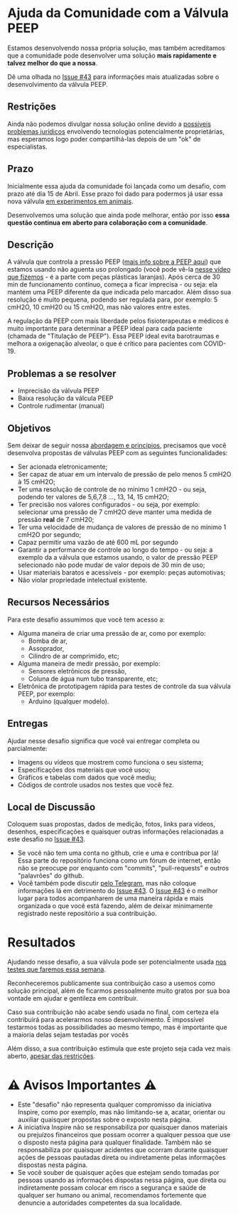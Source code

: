 # Ajuda da Comunidade com a Válvula PEEP

Estamos desenvolvendo nossa própria solução, mas também acreditamos que a comunidade pode desenvolver uma solução **mais rapidamente e talvez melhor do que a nossa**.

Dê uma olhada no [Issue #43](https://github.com/Inspire-Poli-USP/Inspire-OpenLung/issues/43) para informações mais atualizadas sobre o desenvolvimento da válvula PEEP.

## Restrições

Ainda não podemos divulgar nossa solução online devido a [possíveis problemas jurídicos](https://github.com/Inspire-Poli-USP/Inspire-OpenLung#exclamation-atualiza%C3%A7%C3%A3o-importante-exclamation) envolvendo tecnologias potencialmente proprietárias, mas esperamos logo poder compartilhá-las depois de um "ok" de especialistas.

## Prazo

Inicialmente essa ajuda da comunidade foi lançada como um desafio, com prazo até dia 15 de Abril. Esse prazo foi dado para podermos já usar essa nova válvula [em experimentos em animais](https://www1.folha.uol.com.br/colunas/monicabergamo/2020/04/ventilador-da-poli-sera-testado-em-animais-e-pessoas-e-pode-ser-lancado-em-uma-semana.shtml?origin=folha#comentarios).

Desenvolvemos uma solução que ainda pode melhorar, então por isso **essa questão continua em aberto para colaboração com a comunidade**.

## Descrição
   A válvula que controla a pressão PEEP ([mais info sobre a PEEP aqui](https://github.com/Inspire-Poli-USP/Inspire-OpenLung/wiki/Entenda-o-Problema#press%C3%B5es)) que estamos usando não aguenta uso prolongado (você pode vê-la [nesse vídeo que fizemos](https://www.youtube.com/watch?v=mwwxAkmB0J0&feature=youtu.be) - é a parte com peças plásticas laranjas). Após cerca de 30 min de funcionamento contínuo, começa a ficar imprecisa - ou seja: ela mantém uma PEEP diferente da que indicada pelo marcador. Além disso sua resolução é muito pequena, podendo ser regulada para, por exemplo: 5 cmH2O, 10 cmH20 ou 15 cmH2O, mas não valores entre estes. 
   
   A regulação da PEEP com mais liberdade pelos fisioterapeutas e médicos é muito importante para determinar a PEEP ideal para cada paciente (chamada de "Titulação de PEEP"). Essa PEEP ideal evita barotraumas e melhora a oxigenação alveolar, o que é crítico para pacientes com COVID-19.
   
## Problemas a se resolver

  - Imprecisão da válvula PEEP
  - Baixa resolução da válcula PEEP
  - Controle rudimentar (manual)

## Objetivos
  
  Sem deixar de seguir nossa [abordagem e princípios](https://github.com/Inspire-Poli-USP/Inspire-OpenLung/blob/master/Principios_e_abordagem.md), precisamos que você desenvolva propostas de válvulas PEEP com as seguintes funcionalidades:
  
  - Ser acionada eletronicamente;
  - Ser capaz de atuar em um intervalo de pressão de pelo menos 5 cmH2O à 15 cmH2O;
  - Ter uma resolução de controle de no mínimo 1 cmH2O - ou seja, podendo ter valores de 5,6,7,8 ..., 13, 14, 15 cmH2O;
  - Ter precisão nos valores configurados - ou seja, por exemplo: selecionar uma pressão de 7 cmH2O deve manter uma medida de pressão **real** de 7 cmH20;
  - Ter uma velocidade de mudança de valores de pressão de no mínimo 1 cmH2O por segundo;
  - Capaz permitir uma vazão de até 600 mL por segundo
  - Garantir a performance de controle ao longo do tempo - ou seja: a exemplo da a válvula que estamos usando, o valor de pressão PEEP selecionado não pode mudar de valor depois de 30 min de uso;
  - Usar materiais baratos e acessíveis - por exemplo: peças automotivas;
  - Não violar propriedade intelectual existente.
  
## Recursos Necessários

  Para este desafio assumimos que você tem acesso a:
  - Alguma maneira de criar uma pressão de ar, como por exemplo:
    - Bomba de ar,
    - Assoprador,
    - Cilindro de ar comprimido, etc;
  - Alguma maneira de medir pressão, por exemplo:
    - Sensores eletrônicos de pressão,
    - Coluna de água num tubo transparente, etc;
  - Eletrônica de prototipagem rápida para testes de controle da sua válvula PEEP, por exemplo:
    - Arduino (qualquer modelo).
  
## Entregas

  Ajudar nesse desafio significa que você vai entregar completa ou parcialmente:
  - Imagens ou vídeos que mostrem como funciona o seu sistema;
  - Especificações dos materiais que vocẽ usou;
  - Gráficos e tabelas com dados que você mediu;
  - Códigos de controle usados nos testes que você fez.

## Local de Discussão

  Coloquem suas propostas, dados de medição, fotos, links para vídeos, desenhos, especificações e quaisquer outras informações relacionadas a este desafio no [Issue #43](https://github.com/Inspire-Poli-USP/Inspire-OpenLung/issues/43).
  - Se você não tem uma conta no github, crie e uma e contribua por lá! Essa parte do repositório funciona como um fórum de internet, então não se preocupe por enquanto com "commits", "pull-requests" e outros "palavrões" do github.
  - Você também pode discutir [pelo Telegram](https://t.me/openlungpoliusp), mas não coloque informações lá em detrimento do [Issue #43](https://github.com/Inspire-Poli-USP/Inspire-OpenLung/issues/43). O [Issue #43](https://github.com/Inspire-Poli-USP/Inspire-OpenLung/issues/43) é o melhor lugar para todos acompanharem de uma maneira rápida e mais organizada o que você está fazendo, além de deixar minimamente registrado neste repositório a sua contribuição.
  
# Resultados

Ajudando nesse desafio, a sua válvula pode ser potencialmente usada [nos testes que faremos essa semana](https://www1.folha.uol.com.br/colunas/monicabergamo/2020/04/ventilador-da-poli-sera-testado-em-animais-e-pessoas-e-pode-ser-lancado-em-uma-semana.shtml).

Reconheceremos publicamente sua contribuição caso a usemos como solução principal, além de ficarmos pessoalmente muito gratos por sua boa vontade em ajudar e gentileza em contribuir.

Caso sua contribuição não acabe sendo usada no final, com certeza ela contribuirá para acelerarmos nosso desenvolvimento. É impossível testarmos todas as possibilidades ao mesmo tempo, mas é importante que a maioria delas sejam testadas por vocês

Além disso, a sua contribuição estimula que este projeto seja cada vez mais aberto, [apesar das restrições](https://github.com/Inspire-Poli-USP/Inspire-OpenLung#exclamation-atualiza%C3%A7%C3%A3o-importante-exclamation).

# :warning: Avisos Importantes :warning:

  - Este "desafio" não representa qualquer compromisso da iniciativa Inspire, como por exemplo, mas não limitando-se a, acatar, orientar ou auxiliar quaisquer propostas sobre o exposto nesta página.
  - A iniciativa Inspire não se responsabiliza por quaisquer danos materiais ou prejuízos financeiros que possam ocorrer a qualquer pessoa que use o disposto nesta página para qualquer finalidade. Também não se responsabiliza por quaisquer acidentes que ocorram durante quaisquer ações de pessoas pautadas direta ou indiretamente pelas informações dispostas nesta página.
  - Se você souber de quaisquer ações que estejam sendo tomadas por pessoas usando as informações dispostas nessa página, que direta ou indiretamente possam colocar em risco a segurança e saúde de qualquer ser humano ou animal, recomendamos fortemente que denuncie a autoridades competentes da sua localidade.
